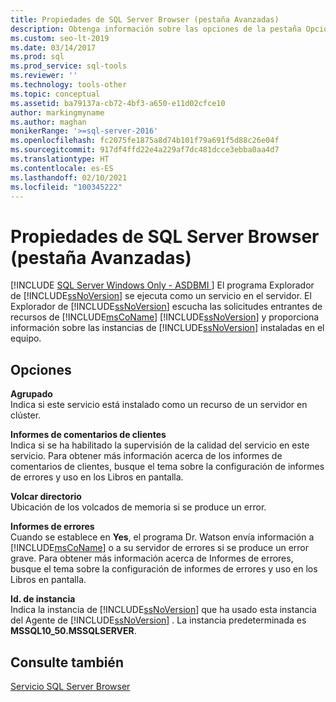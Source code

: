 ```yaml
---
title: Propiedades de SQL Server Browser (pestaña Avanzadas)
description: Obtenga información sobre las opciones de la pestaña Opciones avanzadas del cuadro de diálogo Propiedades de SQL Server Browser, como el directorio de volcado y el id. de la instancia.
ms.custom: seo-lt-2019
ms.date: 03/14/2017
ms.prod: sql
ms.prod_service: sql-tools
ms.reviewer: ''
ms.technology: tools-other
ms.topic: conceptual
ms.assetid: ba79137a-cb72-4bf3-a650-e11d02cfce10
author: markingmyname
ms.author: maghan
monikerRange: '>=sql-server-2016'
ms.openlocfilehash: fc2075fe1875a8d74b101f79a691f5d88c26e04f
ms.sourcegitcommit: 917df4ffd22e4a229af7dc481dcce3ebba0aa4d7
ms.translationtype: HT
ms.contentlocale: es-ES
ms.lasthandoff: 02/10/2021
ms.locfileid: "100345222"
---
```

# <a name="sql-server-browser-properties-advanced-tab"></a>Propiedades de SQL Server Browser (pestaña Avanzadas)
[!INCLUDE [SQL Server Windows Only - ASDBMI ](../../includes/applies-to-version/sql-windows-only-asdbmi.md)]
  El programa Explorador de [!INCLUDE[ssNoVersion](../../includes/ssnoversion-md.md)] se ejecuta como un servicio en el servidor. El Explorador de [!INCLUDE[ssNoVersion](../../includes/ssnoversion-md.md)] escucha las solicitudes entrantes de recursos de [!INCLUDE[msCoName](../../includes/msconame-md.md)] [!INCLUDE[ssNoVersion](../../includes/ssnoversion-md.md)] y proporciona información sobre las instancias de [!INCLUDE[ssNoVersion](../../includes/ssnoversion-md.md)] instaladas en el equipo.  
  
## <a name="options"></a>Opciones  
 **Agrupado**  
 Indica si este servicio está instalado como un recurso de un servidor en clúster.  
  
 **Informes de comentarios de clientes**  
 Indica si se ha habilitado la supervisión de la calidad del servicio en este servicio. Para obtener más información acerca de los informes de comentarios de clientes, busque el tema sobre la configuración de informes de errores y uso en los Libros en pantalla.  
  
 **Volcar directorio**  
 Ubicación de los volcados de memoria si se produce un error.  
  
 **Informes de errores**  
 Cuando se establece en **Yes**, el programa Dr. Watson envía información a [!INCLUDE[msCoName](../../includes/msconame-md.md)] o a su servidor de errores si se produce un error grave. Para obtener más información acerca de Informes de errores, busque el tema sobre la configuración de informes de errores y uso en los Libros en pantalla.  
  
 **Id. de instancia**  
 Indica la instancia de [!INCLUDE[ssNoVersion](../../includes/ssnoversion-md.md)] que ha usado esta instancia del Agente de [!INCLUDE[ssNoVersion](../../includes/ssnoversion-md.md)] . La instancia predeterminada es **MSSQL10_50.MSSQLSERVER**.  
  
## <a name="see-also"></a>Consulte también  
 [Servicio SQL Server Browser](../../tools/configuration-manager/sql-server-browser-service.md)  
  
  
